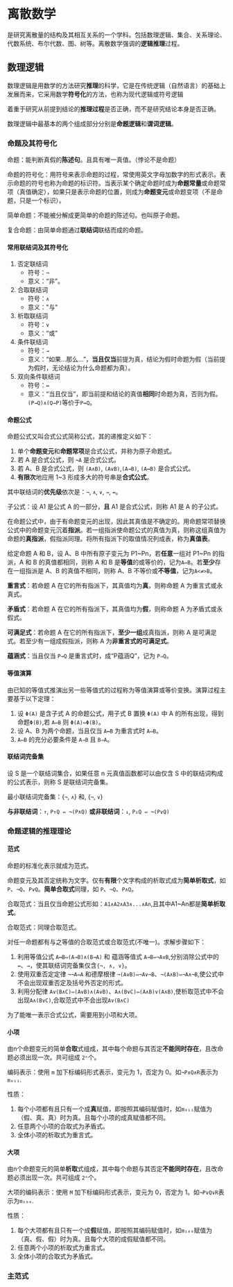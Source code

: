# 离散数学
是研究离散量的结构及其相互关系的一个学科。包括数理逻辑、集合、关系理论、代数系统、布尔代数、图、树等。离散数学强调的**逻辑推理**过程。

## 数理逻辑
数理逻辑是用数学的方法研究**推理**的科学，它是在传统逻辑（自然语言）的基础上发展而来，它采用数学**符号化**的方法，也称为现代逻辑或符号逻辑

着重于研究从前提到结论的**推理过程**是否正确，而不是研究结论本身是否正确。

数理逻辑中最基本的两个组成部分分别是**命题逻辑**和**谓词逻辑**。

### 命题及其符号化

命题：能判断真假的**陈述句**。且具有唯一真值。（悖论不是命题）

命题的符号化：用符号来表示命题的过程，常使用英文字母加数字的形式表示。表示命题的符号也称为命题的标识符。当表示某个确定命题时成为**命题常量**或命题常项（真值确定），如果只是表示命题的位置，则成为**命题变元**或命题变项（不是命题，只是一个标识）。

简单命题：不能被分解成更简单的命题的陈述句。也叫原子命题。

复合命题：由简单命题通过**联结词**联结而成的命题。

#### 常用联结词及其符号化
1. 否定联结词
   - 符号：`¬`
   - 意义：“非”。
2. 合取联结词
   - 符号：`∧`
   - 意义："与"
3. 析取联结词
   - 符号：`∨`
   - 意义：“或”
4. 条件联结词
   - 符号：`→`
   - 意义：“如果...那么...”，**当且仅当**前提为真，结论为假时命题为假（当前提为假时，无论结论为什么命题都为真）。
5. 双向条件联结词
   - 符号：`↔`
   - 意义：“当且仅当”，即当前提和结论的真值**相同**时命题为真，否则为假。`(P→Q)∧(Q→P)`等价于`P↔Q`。


#### 命题公式
命题公式又叫合式公式简称公式，其的递推定义如下：
1. 单个**命题变元**和**命题常项**是合式公式，并称为原子命题式。
2. 若 A 是合式公式，则 `¬A` 是合式公式。
3. 若 A、B 是合式公式，则 `(A∧B)`, `(A∨B)`,`(A→B)`, `(A↔B)` 是合式公式。
4. **有限次**地应用 1~3 形成多大的符号串是**合式公式**。
 
其中联结词的**优先级**依次是：`¬`, `∧`, `∨`, `→`, `↔`。

子公式：设 A1 是公式 A 的一部分，**且** A1 是合式公式，则称 A1 是 A 的子公式。

在命题公式中，由于有命题变元的出现，因此其真值是不确定的。用命题常项替换公式中的命题变元沉着**指派**。若一组指派使命题公式的真值为真，则称这组真值为命题的**真指派**，假指派同理。将所有指派下的取值情况列成表，称为**真值表**。

给定命题 A 和 B，设 A、B 中所有原子变元为 P1~Pn，若**任意**一组对 P1~Pn 的指派，A 和 B 的真值都相同，则称 A 和 B 是**等值**的或等价的，记为`A⇔B`。若**至少**存在一组指派是 A、B 的真值不相同，则称 A、B 不等价或**不等值**，记为`A<≠>B`。

**重言式**：若命题 A 在它的所有指派下，其真值均为**真**，则称命题 A 为重言式或永真式。

**矛盾式**：若命题 A 在它的所有指派下，其真值均为**假**，则称命题 A 为矛盾式或永假式。

**可满足式**：若命题 A 在它的所有指派下，**至少一组**成真指派，则称 A 是可满足式。若至少有一组成假指派，则称 A 为**非重言式的可满足式**。

**蕴涵式**：当且仅当 `P→Q` 是重言式时，成“P蕴涵Q”，记为 `P⇒Q`。


#### 等值演算
由已知的等值式推演出另一些等值式的过程称为等值演算或等价变换。演算过程主要基于以下定理：

1. 设 `Φ(A)` 是含子式 A 的命题公式，用子式 B 置换 `Φ(A)` 中 A 的所有出现，得到命题`Φ(B)`,若 `A⇔B` 则 `Φ(A)⇔Φ(B)`。
2. 设 A、B 为两个命题，当且仅当  `A↔B` 为重言式时 `A⇔B`。
3. `A⇔B` 的充分必要条件是 `A⇒B` 且 `B⇒A`。

#### 联结词完备集
设 S 是一个联结词集合，如果任意 n 元真值函数都可以由仅含 S 中的联结词构成的公式表示，则称 S 是联结词完备集。

最小联结词完备集：{`¬`, `∧`} 和, {`¬`, `∨`}

**与非联结词**：`↑`, `P↑Q ⇔ ¬(P∧Q)`
**或非联结词**：`↓`, `P↓Q ⇔ ¬(P∨Q)`


### 命题逻辑的推理理论
#### 范式
命题的标准化表示就成为范式。

命题变元及其否定统称为文字。仅有**有限**个文字构成的析取式成为**简单析取式**，如 `P`、`¬Q`、`P∨Q`。**简单合取式**同理，如 `P`、`¬Q`、`P∧Q`。

合取范式：当且仅当命题公式形如：`A1∧A2∧A3∧...∧An`,且其中A1~An都是**简单析取式**。

合取范式：同理合取范式。

对任一命题都有与之等值的合取范式或合取范式(不唯一)。求解步骤如下：
1. 利用等值公式 `A↔B⇔(A→B)∧(B→A)` 和 蕴涵等值式 `A→B⇔¬A∨B`,分别消除公式中的 `↔`、`→`，使其联结词完备集仅含`{¬, ∧, ∨}`。
2. 使用双重否定定律 `¬¬A⇔A` 和德摩根律 `¬(A∨B)⇔¬A∨¬B`、`¬(A∧B)⇔¬A∧¬B`,使公式中不会出现双重否定及括号外否定的形式。
3. 利用分配律 `A∨(B∧C)⇔(A∨B)∧(A∨B)`、`A∧(B∨C)⇔(A∧B)∨(A∧B)`,使析取范式中不会出现`A∧(B∨C)`,合取范式中不会出现`A∨(B∧C)`

为了能唯一表示合式公式，需要用到小项和大项。

#### 小项
由n个命题变元的简单**合取**式组成，其中每个命题与其否定**不能同时存在**，且改命题必须出现一次。共可组成 `2ⁿ`个。

编码表示：使用 `m` 加下标编码形式表示，变元为 1，否定为 0。如`¬P∧Q∧R`表示为`m₀₁₁`.

性质：
1. 每个小项都有且只有一个成**真**赋值，即按照其编码赋值时，如`m₀₁₁`赋值为（假、真、真）时为真。且每个小项的成真赋值都不同。
2. 任意两个小项的合取式为矛盾式。
3. 全体小项的析取式为重言式。

#### 大项
由n个命题变元的简单**析取**式组成，其中每个命题与其否定**不能同时存在**，且改命题必须出现一次。共可组成 `2ⁿ`个。

大项的编码表示：使用 `M` 加下标编码形式表示，变元为 0，否定为 1。如`¬P∨Q∨R`表示为`m₁₀₀`.

性质：
1. 每个大项都有且只有一个成**假**赋值，即按照其编码赋值时，如`m₁₀₀`赋值为（真、假、假）时为真。且每个大项的成假赋值都不同。
2. 任意两个小项的析取式为重言式。
3. 全体小项的合取式为矛盾式。


### 主范式